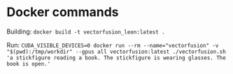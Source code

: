 # Docker commands

Building: ```docker build -t vectorfusion_leon:latest .```

Run: ```CUDA_VISIBLE_DEVICES=0 docker run --rm --name="vectorfusion" -v "$(pwd):/tmp/workdir" --gpus all vectorfusion:latest ./vectorfusion.sh 'a stickfigure reading a book. The stickfigure is wearing glasses. The book is open.'```